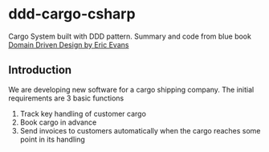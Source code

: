 # ddd-cargo-csharp
Cargo System built with DDD pattern. Summary and code from blue book [Domain Driven Design by Eric Evans](https://a.co/d/fRmp7M7)

## Introduction
We are developing new software for a cargo shipping company. The initial requirements are 3 basic functions
1. Track key handling of customer cargo
2. Book cargo in advance
3. Send invoices to customers automatically when the cargo reaches some point in its handling
